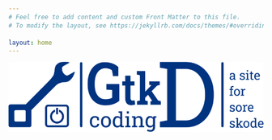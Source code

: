 ```yaml
---
# Feel free to add content and custom Front Matter to this file.
# To modify the layout, see https://jekyllrb.com/docs/themes/#overriding-theme-defaults

layout: home
---
```

<link rel="stylesheet" href="/gtkDcoding/css/style.css" />
<link rel="stylesheet" href="/gtkDcoding/css/main.css" />
<link rel="stylesheet" href="/gtkDcoding/css/colors.css" />

![image](images/logos/logo_v11e_811x223.png)
